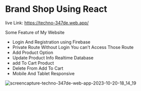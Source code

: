 # Brand Shop Using React
live Link: https://techno-347de.web.app/



Some Feature of My Website

- Login And Registration using Firebase
- Private Route Without Login You can't Access Those Route
- Add Product Option
- Update Product Info Realtime Database
- add To Cart Product
- Delete From Add To Cart
- Mobile And Tablet Responsive

![screencapture-techno-347de-web-app-2023-10-20-18_14_19](https://github.com/programming-hero-web-course-4/b8a10-brandshop-client-side-rahimsultan/assets/68680948/48205c34-42cf-45f5-832f-9fa960bea28f)
